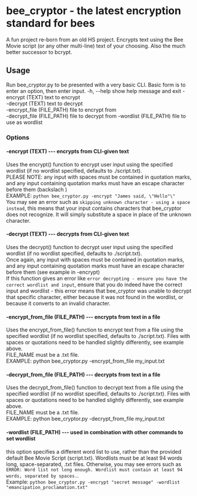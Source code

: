 # **bee_cryptor - the latest encryption standard for bees**
A fun project re-born from an old HS project. Encrypts text using the Bee Movie script (or any other multi-line) text of your choosing. Also the much better successor to bcrypt.

## **Usage**
Run bee_cryptor.py to be presented with a very basic CLI. Basic form is to enter an option, then enter input.
-h, --help                  show help message and exit
-encrypt (TEXT)             text to encrypt  
-decrypt (TEXT)             text to decrypt  
-encrypt_file (FILE_PATH)   file to encrypt from  
-decrypt_file (FILE_PATH)   file to decrypt from
-wordlist (FILE_PATH)       file to use as wordlist
### **Options**
#### -encrypt (TEXT) --- encrypts from CLI-given text
Uses the encrypt() function to encrypt user input using the specified wordlist (if no wordlist specified, defaults to ./script.txt).  
PLEASE NOTE: any input with spaces must be contained in quotation marks, and any input containing quotation marks must have an escape character before them (backslach \)  
EXAMPLE: `python bee_cryptor.py -encrypt "James said, \"Hello"\"`  
You may see an error such as `skipping unknown character - using a space instead`, this means that your input contains characters that bee_cryptor does not recognize. It will simply substitute a space in place of the unknown character.

#### -decrypt (TEXT) --- decrypts from CLI-given text
Uses the decrypt() function to decrypt user input using the specified wordlist (if no wordlist specified, defaults to ./script.txt).  
Once again, any input with spaces must be contained in quotation marks, and any input containing quotation marks must have an escape character before them (see example in -encrypt)  
If this function gives an error like `error decrypting - ensure you have the correct wordlist and input`, ensure that you do indeed have the correct input and wordlist - this error means that bee_cryptor was unable to decrypt that specific character, either because it was not found in the wordlist, or because it converts to an invalid character.

#### -encrypt_from_file (FILE_PATH) --- encrypts from text in a file
Uses the encrypt_from_file() function to encrypt text from a file using the specified wordlist (if no wordlist specified, defaults to ./script.txt). Files with spaces or quotations need to be handled slightly differently, see example above.  
FILE_NAME must be a .txt file.  
EXAMPLE: python bee_cryptor.py -encrypt_from_file my_input.txt

#### -decrypt_from_file (FILE_PATH) --- decrypts from text in a file
Uses the decrypt_from_file() function to decrypt text from a file using the specified wordlist (if no wordlist specified, defaults to ./script.txt). Files with spaces or quotations need to be handled slightly differently, see example above.  
FILE_NAME must be a .txt file.  
EXAMPLE: python bee_cryptor.py -decrypt_from_file my_input.txt

#### -wordlist (FILE_PATH) --- used in combination with other commands to set wordlist
this option specifies a different word list to use, rather than the provided default Bee Movie Script (script.txt). Wordlists must be at least 94 words long, space-separated, .txt files. Otherwise, you may see errors such as `ERROR: Word list not long enough. Wordlist must contain at least 94 words, separated by spaces.`.  
Example: `python bee_cryptor.py -encrypt "secret message" -wordlist "emancipation_proclamation.txt"`